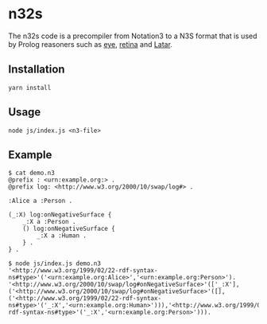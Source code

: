 # n32s

The n32s code is a precompiler from Notation3 to a N3S format that is used by Prolog reasoners such as [eye](https://github.com/eyereasoner/eye), [retina](https://github.com/eyereasoner/retina) and [Latar](https://github.com/MellonScholarlyCommunication/Latar).

## Installation

```
yarn install
```

## Usage

```
node js/index.js <n3-file>
```

## Example

```
$ cat demo.n3
@prefix : <urn:example.org:> .
@prefix log: <http://www.w3.org/2000/10/swap/log#> .

:Alice a :Person .

(_:X) log:onNegativeSurface {
    _:X a :Person .
    () log:onNegativeSurface {
        _:X a :Human .
    } .
} .

$ node js/index.js demo.n3
'<http://www.w3.org/1999/02/22-rdf-syntax-ns#type>'('<urn:example.org:Alice>','<urn:example.org:Person>').
'<http://www.w3.org/2000/10/swap/log#onNegativeSurface>'(['_:X'],('<http://www.w3.org/2000/10/swap/log#onNegativeSurface>'([],('<http://www.w3.org/1999/02/22-rdf-syntax-ns#type>'('_:X','<urn:example.org:Human>'))),'<http://www.w3.org/1999/02/22-rdf-syntax-ns#type>'('_:X','<urn:example.org:Person>'))).
```